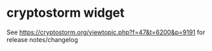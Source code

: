 cryptostorm widget
======
See https://cryptostorm.org/viewtopic.php?f=47&t=6200&p=9191 for release notes/changelog
